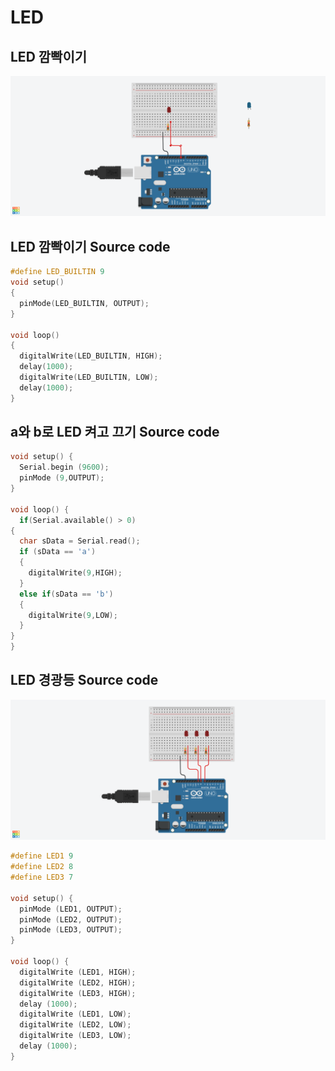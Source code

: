 # LED

## LED 깜빡이기

![](./images/led00.png)

## LED 깜빡이기 Source code

```c
#define LED_BUILTIN 9
void setup()
{
  pinMode(LED_BUILTIN, OUTPUT);
}

void loop()
{
  digitalWrite(LED_BUILTIN, HIGH);
  delay(1000);
  digitalWrite(LED_BUILTIN, LOW);
  delay(1000);
}
```

## a와 b로 LED 켜고 끄기 Source code
```c
void setup() {
  Serial.begin (9600);
  pinMode (9,OUTPUT);
}

void loop() {
  if(Serial.available() > 0)
{
  char sData = Serial.read();
  if (sData == 'a')
  {
    digitalWrite(9,HIGH);
  }
  else if(sData == 'b')
  {
    digitalWrite(9,LOW);
  }
}
}
```

## LED 경광등 Source code

![](./images/led01.png)

```c
#define LED1 9
#define LED2 8
#define LED3 7

void setup() {
  pinMode (LED1, OUTPUT);
  pinMode (LED2, OUTPUT);
  pinMode (LED3, OUTPUT);
}

void loop() {
  digitalWrite (LED1, HIGH);
  digitalWrite (LED2, HIGH);
  digitalWrite (LED3, HIGH);
  delay (1000);
  digitalWrite (LED1, LOW);
  digitalWrite (LED2, LOW);
  digitalWrite (LED3, LOW);
  delay (1000);
}
```
